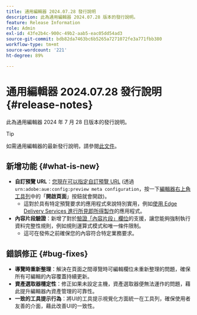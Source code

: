```yaml
---
title: 通用編輯器 2024.07.28 發行說明
description: 此為通用編輯器 2024.07.28 版本的發行說明。
feature: Release Information
role: Admin
exl-id: 43fe2b4c-900c-49b2-aab5-eac05dd54ad3
source-git-commit: bdb82da7463bc6b5265a7271072fe3a771fbb380
workflow-type: tm+mt
source-wordcount: '221'
ht-degree: 89%

---
```


# 通用編輯器 2024.07.28 發行說明 {#release-notes}

此為通用編輯器 2024 年 7 月 28 日版本的發行說明。

>[!TIP]
>
>如需通用編輯器的最新發行說明，請參閱[此文件](/help/release-notes/universal-editor/current.md)。

## 新增功能 {#what-is-new}

* **自訂預覽 URL**：[您現在可以指定自訂預覽 URL](/help/implementing/universal-editor/customizing.md#custom-preview-urls) (透過 `urn:adobe:aue:config:preview meta configuration`，按一下[編輯器右上角工具列](/help/sites-cloud/authoring/universal-editor/navigation.md#universal-editor-toolbar)中的「**開啟頁面**」按鈕就會開啟)。
   * 這對於具有特定預覽要求的應用程式來說特別實用，例如[使用 Edge Delivery Services 進行所見即所得製作](/help/edge/wysiwyg-authoring/authoring.md)的應用程式。
* **內容片段驗證**：新增了對於[驗證「內容片段」欄位](/help/assets/content-fragments/content-fragments-models.md#validation)的支援，讓您能夠強制執行資料完整性規則，例如規則運算式模式和唯一條件限制。
   * 這可在發佈之前確保您的內容符合特定業務要求。

## 錯誤修正 {#bug-fixes}

* **導覽時重新整理**：解決在頁面之間導覽時可編輯欄位未重新整理的問題，確保所有可編輯的內容覆蓋持續更新。
* **資產選取器穩定性**：修正如果未設定主機，資產選取器便無法運作的問題，藉此提升編輯器內資產管理的可靠性。
* **一致的工具提示行為**：將UI的工具提示視覺化方面統一在工具列，確保使用者友善的介面，藉此改善UI的一致性。
